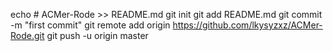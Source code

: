 echo # ACMer-Rode >> README.md
git init
git add README.md
git commit -m "first commit"
git remote add origin https://github.com/lkysyzxz/ACMer-Rode.git
git push -u origin master
